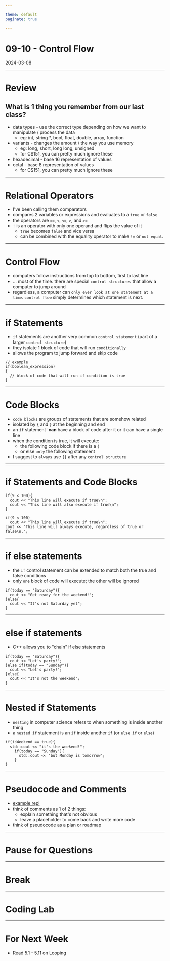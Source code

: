 ```yaml
---

theme: default
paginate: true

---
```


# 09-10 - Control Flow
2024-03-08

---

# Review
## What is 1 thing you remember from our last class?

- data types - use the correct type depending on how we want to manipulate / process the data
  - eg: int, string *, bool, float, double, array, function
- variants - changes the amount / the way you use memory
  - eg: long, short, long long, unsigned
  - for CS151, you can pretty much ignore these
- hexadecimal - base 16 representation of values
- octal - base 8 representation of values
  - for CS151, you can pretty much ignore these


---

# Relational Operators

- I've been calling them comparators
- compares 2 variables or expressions and evaluates to a `true` or `false`
- the operators are `==`, `<`, `<=`, `>`, and `>=`
- `!` is an operator with only one operand and flips the value of it
  - `true` becomes `false` and vice versa
  - can be combined with the equality operator to make `!=` or `not equal`.

---

# Control Flow

- computers follow instructions from top to bottom, first to last line
- ... most of the time. there are special `control structures` that allow a computer to jump around
- regardless, a computer can `only ever look at one statement at a time`. `control flow` simply determines which statement is next.

---

# if Statements

- `if` statements are another very common `control statement` (part of a larger `control structure`)
- they isolate 1 block of code that will run `conditionally`
- allows the program to jump forward and skip code

```
// example
if(boolean_expression)
{
  // block of code that will run if condition is true
}
```

---

# Code Blocks

- `code blocks` are groups of statements that are somehow related
- isolated by `{` and `}` at the beginning and end
- an `if` statement `**can** have a block of code after it or it can have a single line
- when the condition is true, it will execute:
  - the following code block if there is a `{`
  - or else `only` the following statement
- I suggest to `always` use `{}` after any `control structure`

---

# if Statements and Code Blocks

```
if(9 < 100){
  cout << "This line will execute if true\n";
  cout << "This line will also execute if true\n";
}

if(9 < 100)
  cout << "This line will execute if true\n";
cout << "This line will always execute, regardless of true or false\n.";
```

---

# if else statements

- the `if` control statement can be extended to match both the true and false conditions
- only `one` block of code will execute; the other will be ignored

```
if(today == "Saturday"){
  cout << "Get ready for the weekend!";
}else{
  cout << "It's not Saturday yet";
}
```

---

# else if statements

- C++ allows you to "chain" if else statements
```
if(today == "Saturday"){
  cout << "Let's party!";
}else if(today == "Sunday"){
  cout << "Let's party!";
}else{
  cout << "It's not the weekend";
}
```

---

# Nested if Statements

- `nesting` in computer science refers to when something is inside another thing
- a `nested if` statement is an `if` inside another `if` (or `else if` or `else`)

```
if(isWeekend == true){
  std::cout << "it's the weekend!";
    if(today == "Sunday"){
      std::cout << "but Monday is tomorrow";
    }
}

```
---

# Pseudocode and Comments

- [example repl](https://replit.com/@jonchin/Psuedocode-Example)
- think of comments as 1 of 2 things:
  - explain something that's not obvious
  - leave a placeholder to come back and write more code
- think of pseudocode as a plan or roadmap

---

# Pause for Questions

---

# Break

---

# Coding Lab

---

# For Next Week

- Read 5.1 - 5.11 on Looping
